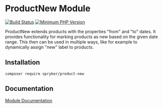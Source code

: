 # ProductNew Module
[![Build Status](https://travis-ci.org/spryker/product-new.svg)](https://travis-ci.org/spryker/product-new)
[![Minimum PHP Version](https://img.shields.io/badge/php-%3E%3D%207.2-8892BF.svg)](https://php.net/)

ProductNew extends products with the properties "from" and "to" dates. It provides functionality for marking products as new based on the given date range. This then can be used in multiple ways, like for example to dynamically assign "new" label to products.

## Installation

```
composer require spryker/product-new
```

## Documentation

[Module Documentation](https://academy.spryker.com/developing_with_spryker/module_guide/products/product_new.html)
